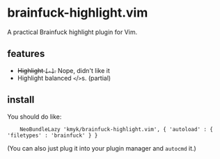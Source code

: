 # brainfuck-highlight.vim

A practical Brainfuck highlight plugin for Vim.

## features

-   ~~Highlight `[-]`.~~ Nope, didn't like it
-   Highlight balanced `<`/`>`s. (partial)

## install

You should do like:

``` vim
    NeoBundleLazy 'kmyk/brainfuck-highlight.vim', { 'autoload' : { 'filetypes' : 'brainfuck' } }
```

(You can also just plug it into your plugin manager and `autocmd` it.)
